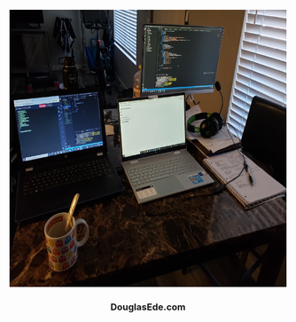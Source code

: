 <p align="center">
  <a href="https://github.com/Douglas4739/DouglasEde.com">
    <img src="images\battlestation.jpg" alt="Logo" width="500" height="500">
  </a>
  <h3 align="center">DouglasEde.com</h3>
</p>
